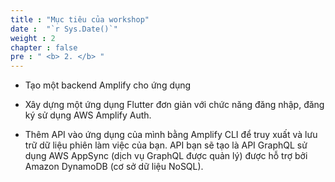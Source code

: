 ```yaml
---
title : "Mục tiêu của workshop"
date :  "`r Sys.Date()`" 
weight : 2
chapter : false
pre : " <b> 2. </b> "
---
```

-  Tạo một backend Amplify cho ứng dụng

-  Xây dựng một ứng dụng Flutter đơn giản với chức năng đăng nhập, đăng ký sử dụng AWS Amplify Auth.

-  Thêm API vào ứng dụng của mình bằng Amplify CLI để truy xuất và lưu trữ dữ liệu phiên làm việc của bạn. API bạn sẽ tạo là API GraphQL sử dụng AWS AppSync (dịch vụ GraphQL được quản lý) được hỗ trợ bởi Amazon DynamoDB (cơ sở dữ liệu NoSQL).